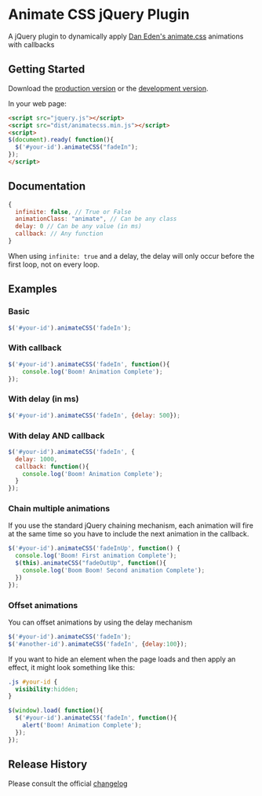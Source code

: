 # Animate CSS jQuery Plugin

A jQuery plugin to dynamically apply [Dan Eden's animate.css][animate.css] animations with callbacks

[animate.css]: http://daneden.github.io/animate.css/

## Getting Started

Download the [production version][min] or the [development version][max].

[min]: https://raw.github.com/craigmdennis/animateCSS/master/dist/jquery.animatecss.min.js
[max]: https://raw.github.com/craigmdennis/animateCSS/master/dist/jquery.animatecss.js

In your web page:

```html
<script src="jquery.js"></script>
<script src="dist/animatecss.min.js"></script>
<script>
$(document).ready( function(){
  $('#your-id').animateCSS("fadeIn");
});
</script>
```

## Documentation

```js
{
  infinite: false, // True or False
  animationClass: "animate", // Can be any class
  delay: 0 // Can be any value (in ms)
  callback: // Any function
}
```

When using `infinite: true` and a delay, the delay will only occur before the first loop, not on every loop.

## Examples

### Basic
```js
$('#your-id').animateCSS('fadeIn');
```

### With callback
```js
$('#your-id').animateCSS('fadeIn', function(){
    console.log('Boom! Animation Complete');
});
```

### With delay (in ms)
```js
$('#your-id').animateCSS('fadeIn', {delay: 500});
```

### With delay AND callback
```js
$('#your-id').animateCSS('fadeIn', {
  delay: 1000,
  callback: function(){
    console.log('Boom! Animation Complete');
  }
});
```

### Chain multiple animations
If you use the standard jQuery chaining mechanism, each animation will fire at the same time so you have to include the next animation in the callback.
```js
$('#your-id').animateCSS('fadeInUp', function() {
  console.log('Boom! First animation Complete');
  $(this).animateCSS("fadeOutUp", function(){
    console.log('Boom Boom! Second animation Complete');
  })
});
```

### Offset animations
You can offset animations by using the delay mechanism
```js
$('#your-id').animateCSS('fadeIn');
$('#another-id').animateCSS('fadeIn', {delay:100});
```

If you want to hide an element when the page loads and then apply an effect, it might look something like this:

```css
.js #your-id {
  visibility:hidden;
}
```
```js
$(window).load( function(){
  $('#your-id').animateCSS('fadeIn', function(){
    alert('Boom! Animation Complete');
  });
});
```

## Release History
Please consult the official [changelog][changelog]

[changelog]: https://github.com/craigmdennis/animateCSS/blob/master/CHANGELOG.md
